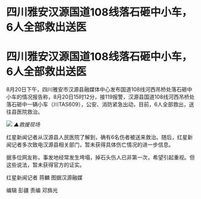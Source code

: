 # 四川雅安汉源国道108线落石砸中小车，6人全部救出送医

# 四川雅安汉源国道108线落石砸中小车，6人全部救出送医

8月20日下午，四川雅安市汉源县融媒体中心发布国道108线河西吊桥处落石砸中小车的情况报告称，8月20日15时12分，接119报警，汉源县国道108线河西吊桥处落石砸中一辆小车（川TAS609），公安、消防紧急出动，目前，6人全部救出，送往县医院救治。

![](https://inews.gtimg.com/om_bt/O-3wM8RRHXQRQ0RyXH6P8EONtmsN_LHQV0PAkG1CseILgAA/1000)
_▲救援现场_

红星新闻记者从汉源县人民医院了解到，确有6名伤者被送来救治。随后，红星新闻记者多次致电汉源县相关部门，暂未获得具体伤亡情况的进一步信息。

据多位网友称，事发地经常发生垮塌，掉石头伤人已非第一次，希望引起重视。但这些说法，暂未获得官方的证实。

红星新闻记者 蒋麟 图据汉源融媒

编辑 彭疆 责编 邓旆光

